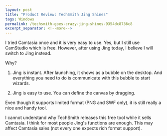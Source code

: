 ```yaml
---
layout: post
title: "Product Review: TechSmith Jing Shines"
tags: Windows
permalink: /techsmith-goes-crazy-jing-shines-9354dc8736c8
excerpt_separator: <!--more-->
---
```

I tried Camtasia once and it is very easy to use. Yes, but I still use CamStudio which is free. However, after using Jing today, I believe I will switch to Jing instead.
<!--more-->

Why?

1. Jing is instant. After launching, it shows as a bubble on the desktop. And everything you need to do is communicate with this bubble to start wizards.

2. Jing is easy to use. You can define the canvas by dragging.

Even though it supports limited format (PNG and SWF only), it is still really a nice and handy tool.

I cannot understand why TechSmith releases this free tool while it sells Camtasia. I think for most people Jing's functions are enough. This may affect Camtasia sales (not every one expects rich format support).

